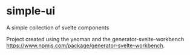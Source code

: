 # simple-ui
A simple collection of svelte components

Project created using the yeoman and the generator-svelte-workbench https://www.npmjs.com/package/generator-svelte-workbench.
